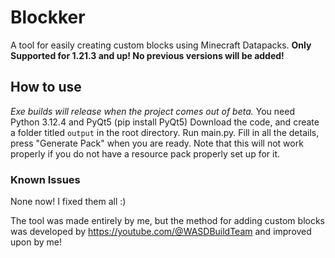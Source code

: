# Blockker

A tool for easily creating custom blocks using Minecraft Datapacks.
**Only Supported for 1.21.3 and up! No previous versions will be added!**

## How to use
_Exe builds will release when the project comes out of beta._
You need Python 3.12.4 and PyQt5 (pip install PyQt5)
Download the code, and create a folder titled `output` in the root directory.
Run main.py. Fill in all the details, press "Generate Pack" when you are ready.
Note that this will not work properly if you do not have a resource pack properly set up for it.

### Known Issues
None now! I fixed them all :)

The tool was made entirely by me, but the method for adding custom blocks was developed by https://youtube.com/@WASDBuildTeam and improved upon by me!
